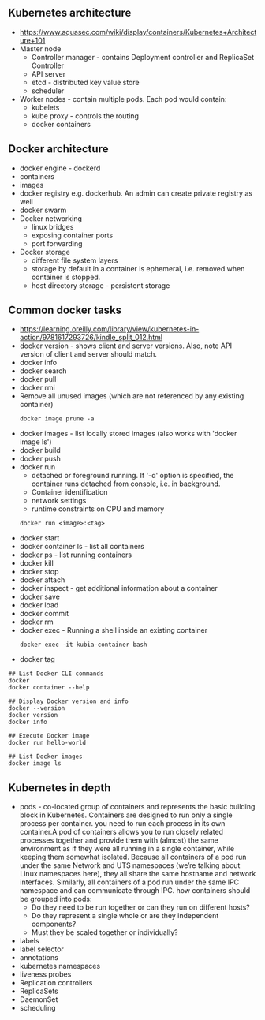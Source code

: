 ## Kubernetes architecture
- https://www.aquasec.com/wiki/display/containers/Kubernetes+Architecture+101
- Master node
  - Controller manager - contains Deployment controller and ReplicaSet Controller
  - API server
  - etcd - distributed key value store
  - scheduler
- Worker nodes - contain multiple pods. Each pod would contain:
  - kubelets
  - kube proxy - controls the routing
  - docker containers
## Docker architecture
- docker engine - dockerd
- containers
- images
- docker registry e.g. dockerhub. An admin can create private registry as well
- docker swarm
- Docker networking
  - linux bridges
  - exposing container ports
  - port forwarding
- Docker storage
  - different file system layers
  - storage by default in a container is ephemeral, i.e. removed when container is stopped.
  - host directory storage - persistent storage
  
## Common docker tasks
- https://learning.oreilly.com/library/view/kubernetes-in-action/9781617293726/kindle_split_012.html
- docker version - shows client and server versions. Also, note API version of client and server should match. 
- docker info
- docker search <word>
- docker pull <name of the image>
- docker rmi <name of the image>
- Remove all unused images (which are not referenced by any existing container)
  ```
  docker image prune -a
  ```
- docker images - list locally stored images (also works with 'docker image ls')
- docker build
- docker push
- docker run
  - detached or foreground running. If '-d' option is specified, the container runs detached from console, i.e. in background.
  - Container identification
  - network settings
  - runtime constraints on CPU and memory
  ```
  docker run <image>:<tag>
  ```
- docker start <container name>
- docker container ls - list all containers
- docker ps - list running containers
- docker kill
- docker stop
- docker attach <container name>
- docker inspect - get additional information about a container
- docker save
- docker load
- docker commit
- docker rm
- docker exec - Running a shell inside an existing container
  ```
  docker exec -it kubia-container bash
  ```
- docker tag
  
```
## List Docker CLI commands
docker
docker container --help

## Display Docker version and info
docker --version
docker version
docker info

## Execute Docker image
docker run hello-world

## List Docker images
docker image ls

```

## Kubernetes in depth
- pods - co-located group of containers and represents the basic building block in Kubernetes. Containers are designed to run only a single process per container. you need to run each process in its own container.A pod of containers allows you to run closely related processes together and provide them with (almost) the same environment as if they were all running in a single container, while keeping them somewhat isolated. Because all containers of a pod run under the same Network and UTS namespaces (we’re talking about Linux namespaces here), they all share the same hostname and network interfaces. Similarly, all containers of a pod run under the same IPC namespace and can communicate through IPC. how containers should be grouped into pods:
  - Do they need to be run together or can they run on different hosts?
  - Do they represent a single whole or are they independent components?
  - Must they be scaled together or individually?
- labels
- label selector
- annotations
- kubernetes namespaces
- liveness probes
- Replication controllers
- ReplicaSets
- DaemonSet
- scheduling
